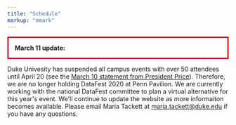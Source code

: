 ```yaml
---
title: "Schedule"
markup: "mmark"
---
```


<p style="border:3px; border-style:solid; border-color: #D6001C; padding: 1em;">
<b>March 11 update:</b>
<br>

Duke Univesity has suspended all campus events with over 50 attendees until April 20 (see the <a href = "https://president.duke.edu/2020/03/10/urgent-message-regarding-covid-19/">March 10 statement from President Price</a>). Therefore, we are no longer holding DataFest 2020 at Penn Pavilion. We are currently working with the national DataFest committee to plan a virtual alternative for this year's event. We'll continue to update the website as more informaiton becomes available. Please email Maria Tackett at <a href = "mailto:maria.tackett@duke.edu">maria.tackett@duke.edu</a> if you have any questions. 
</p>

<!--
### Friday, April 3, 2020

**Welcome!**

@ Penn Pavillion 

- 4-6pm - Registration (exact registration blocks will be emailed closer to event)
- 6-7pm - Kickoff & Meet the data
- 7pm - Dinner

Penn Pavilion open and consultants available for help until midnight! 

### Saturday, April 4, 2020

**Carry on!**

@ Penn Pavillion all day

- 9am - Breakfast
- 12:30pm - Lunch Mixer!
- 5:30pm - Group photo
- 6:00pm - Dinner

Penn Pavilion open and consultants available for help until midnight! 

### Sunday, April 5, 2020

**Wrap up!**

@ Penn Pavillion 

- 9am - Breakfast
- 12pm - Stop work & Lunch
- 1pm-3pm - First round of presentations and judges' deliberations - Various locations TBA
- 3-4:30pm - Final round of presentations & judges' deliberations - Penn Pavilion
- 4:30-5pm - Award ceremony - Penn Pavilion

Consultants available for help until 12:30pm!
-->
